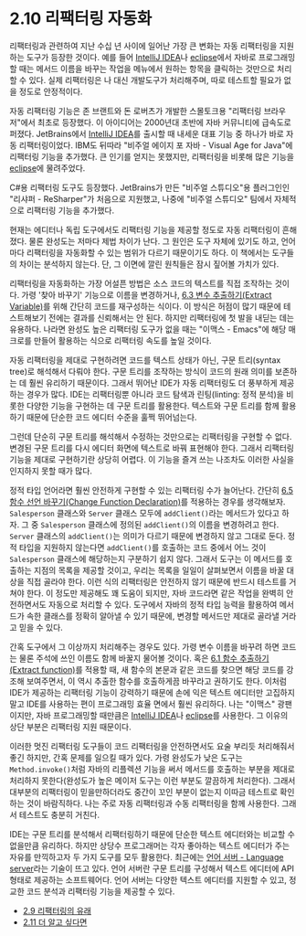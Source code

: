 # 2.10 리팩터링 자동화
리팩터링과 관련하여 지난 수십 년 사이에 일어난 가장 큰 변화는 자동 리팩터링을 지원하는 도구가 등장한 것이다. 예를 들어 [IntelliJ IDEA](https://www.jetbrains.com/idea/)나 [eclipse](https://www.eclipse.org/)에서 자바로 프로그래밍할 때는 메서드 이름을 바꾸는 작업을 메뉴에서 원하는 항목을 클릭하는 것만으로 처리할 수 있다. 실제 리팩터링은 나 대신 개발도구가 처리해주며, 따로 테스트할 필요가 없을 정도로 안정적이다.

자동 리팩터링 기능은 존 브랜트와 돈 로버츠가 개발한 스몰토크용 "리팩터링 브라우저"에서 최초로 등장했다. 이 아이디어는 2000년대 초반에 자바 커뮤니티에 급속도로 퍼졌다. JetBrains에서 [IntelliJ IDEA](https://www.jetbrains.com/idea/)를 출시할 때 내세운 대표 기능 중 하나가 바로 자동 리팩터링이었다. IBM도 뒤따라 "비주얼 에이지 포 자바 - Visual Age for Java"에 리팩터링 기능을 추가했다. 큰 인기를 얻지는 못했지만, 리팩터링을 비롯해 많은 기능을 [eclipse](https://www.eclipse.org/)에 물려주었다.

C#용 리팩터링 도구도 등장했다. JetBrains가 만든 "비주얼 스튜디오"용 플러그인인 "리샤퍼 - ReSharper"가 처음으로 지원했고, 나중에 "비주얼 스튜디오" 팀에서 자체적으로 리팩터링 기능을 추가했다.

현재는 에디터나 독립 도구에서도 리팩터링 기능을 제공할 정도로 자동 리팩터링이 흔해졌다. 물론 완성도는 저마다 제법 차이가 난다. 그 원인은 도구 자체에 있기도 하고, 언어마다 리팩터링을 자동화할 수 있는 범위가 다르기 때문이기도 하다. 이 책에서는 도구들의 차이는 분석하지 않는다. 단, 그 이면에 깔린 원칙들은 잠시 짚어볼 가치가 있다.

리팩터링을 자동화하는 가장 어설픈 방법은 소스 코드의 텍스트를 직접 조작하는 것이다. 가령 '찾아 바꾸기' 기능으로 이름을 변경하거나, [6.3 변수 추출하기(Extract Variable)](https://github.com/wonder13662/refactoring-v2/blob/writing/chapter06/6-3.md)를 위해 간단히 코드를 재구성하는 식이다. 이 방식은 허점이 많기 때문에 테스트해보기 전에는 결과를 신뢰해서는 안 된다. 하지만 리팩터링에 첫 발을 내딛는 데는 유용하다. 나라면 완성도 높은 리팩터링 도구가 없을 때는 "이맥스 - Emacs"에 해당 매크로를 만들어 활용하는 식으로 리팩터링 속도를 높일 것이다.

자동 리팩터링을 제대로 구현하려면 코드를 텍스트 상태가 아닌, 구문 트리(syntax tree)로 해석해서 다뤄야 한다. 구문 트리를 조작하는 방식이 코드의 원래 의미를 보존하는 데 훨씬 유리하기 때문이다. 그래서 뛰어난 IDE가 자동 리팩터링도 더 풍부하게 제공하는 경우가 많다. IDE는 리팩터링뿐 아니라 코드 탐색과 린팅(linting: 정적 분석)을 비롯한 다양한 기능을 구현하는 데 구문 트리를 활용한다. 텍스트와 구문 트리를 함께 활용하기 때문에 단순한 코드 에디터 수준을 훌쩍 뛰어넘는다.

그런데 단순히 구문 트리를 해석해서 수정하는 것만으로는 리팩터링을 구현할 수 없다. 변경된 구문 트리를 다시 에디터 화면에 텍스트로 바꿔 표현해야 한다. 그래서 리팩터링 기능을 제대로 구현하기란 상당히 어렵다. 이 기능을 즐겨 쓰는 나조차도 이러한 사실을 인지하지 못할 때가 많다.

정적 타입 언어라면 훨씬 안전하게 구현할 수 있는 리팩터링 수가 늘어난다. 간단히 [6.5 함수 선언 바꾸기(Change Function Declaration)](https://github.com/wonder13662/refactoring-v2/blob/writing/chapter06/6-5.md)를 적용하는 경우를 생각해보자. `Salesperson` 클래스와 `Server` 클래스 모두에 `addClient()`라는 메서드가 있다고 하자. 그 중 `Salesperson` 클래스에 정의된 `addClient()`의 이름을 변경하려고 한다. `Server` 클래스의 `addClient()`는 의미가 다르기 때문에 변경하지 않고 그대로 둔다. 정적 타입을 지원하지 않는다면 `addClient()`를 호출하는 코드 중에서 어느 것이 `Salesperson` 클래스에 해당하는지 구분하기 쉽지 않다. 그래서 도구는 이 메서드를 호출하는 지점의 목록을 제공할 것이고, 우리는 목록을 일일이 살펴보면서 이름을 바꿀 대상을 직접 골라야 한다. 이런 식의 리팩터링은 안전하지 않기 때문에 반드시 테스트를 거쳐야 한다. 이 정도만 제공해도 꽤 도움이 되지만, 자바 코드라면 같은 작업을 완벽히 안전하면서도 자동으로 처리할 수 있다. 도구에서 자바의 정적 타입 능력을 활용하여 메서드가 속한 클래스를 정확히 알아낼 수 있기 때문에, 변경할 메서드만 제대로 골라낼 거라고 믿을 수 있다.

간혹 도구에서 그 이상까지 처리해주는 경우도 있다. 가령 변수 이름을 바꾸려 하면 코드는 물론 주석에 쓰인 이름도 함께 바꿀지 물어볼 것이다. 혹은 [6.1 함수 추출하기(Extract function)](https://github.com/wonder13662/refactoring-v2/blob/writing/chapter06/6-1.md)를 적용할 때, 새 함수의 본문과 같은 코드를 찾으면 해당 코드를 강조해 보여주면서, 이 역시 추출한 함수를 호출하게끔 바꾸라고 권하기도 한다. 이처럼 IDE가 제공하는 리팩터링 기능이 강력하기 때문에 손에 익은 텍스트 에디터만 고집하지 말고 IDE를 사용하는 편이 프로그래밍 효율 면에서 훨씬 유리하다. 나는 "이맥스" 광팬이지만, 자바 프로그래밍할 때만큼은 [IntelliJ IDEA](https://www.jetbrains.com/idea/)나 [eclipse](https://www.eclipse.org/)를 사용한다. 그 이유의 상단 부분은 리팩터링 지원 때문이다.

이러한 멋진 리팩터링 도구들이 코드 리팩터링을 안전하면서도 요술 부리듯 처리해줘서 좋긴 하지만, 간혹 문제를 일으킬 때가 있다. 가령 완성도가 낮은 도구는 `Method.invoke()`처럼 자바의 리플렉션 기능을 써서 메서드를 호출하는 부분을 제대로 처리하지 못한다(완성도가 높은 메이저 도구는 이런 부분도 깔끔하게 처리한다). 그래서 대부분의 리팩터링이 믿을만하더라도 중간이 꼬인 부분이 없는지 이따금 테스트로 확인하는 것이 바람직하다. 나는 주로 자동 리팩터링과 수동 리팩터링을 함께 사용한다. 그래서 테스트도 충분히 거친다.

IDE는 구문 트리를 분석해서 리팩터링하기 때문에 단순한 텍스트 에디터와는 비교할 수 없을만큼 유리하다. 하지만 상당수 프로그래머는 각자 좋아하는 텍스트 에디터가 주는 자유를 만끽하고자 두 가지 도구를 모두 활용한다. 최근에는 [언어 서버 - Language server](https://langserver.org/)라는 기술이 뜨고 있다. 언어 서버란 구문 트리를 구성해서 텍스트 에디터에 API 형태로 제공하는 소프트웨어다. 언어 서버는 다양한 텍스트 에디터를 지원할 수 있고, 정교한 코드 분석과 리팩터링 기능을 제공할 수 있다.

- [2.9 리팩터링의 유래](https://github.com/wonder13662/refactoring-v2/blob/writing/chapter02/2-9.md)
- [2.11 더 알고 싶다면](https://github.com/wonder13662/refactoring-v2/blob/writing/chapter02/2-11.md)